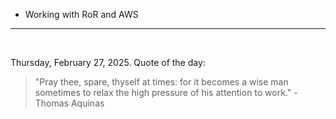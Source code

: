 - Working with RoR and AWS

---

<br>

<!-- quote_marker -->
Thursday, February 27, 2025. Quote of the day:

> "Pray thee, spare, thyself at times: for it becomes a wise man sometimes to relax the high pressure of his attention to work." - Thomas Aquinas
